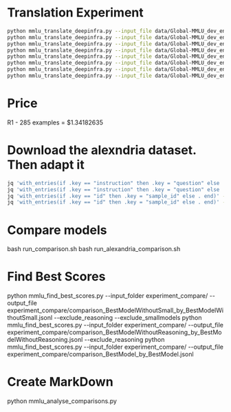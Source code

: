 # Translation Experiment

```bash
python mmlu_translate_deepinfra.py --input_file data/Global-MMLU_dev_en.jsonl --output_file experiment/dev_Llama-3.3-70B-Instruct-Turbo.jsonl --template_file templates/bokmal_template.txt --model meta-llama/Llama-3.3-70B-Instruct-Turbo
python mmlu_translate_deepinfra.py --input_file data/Global-MMLU_dev_en.jsonl --output_file experiment/dev_DeepSeek-R1.jsonl --template_file templates/bokmal_template.txt --model deepseek-ai/DeepSeek-R1
python mmlu_translate_deepinfra.py --input_file data/Global-MMLU_dev_en.jsonl --output_file experiment/dev_DeepSeek-V3.jsonl --template_file templates/bokmal_template.txt --model deepseek-ai/DeepSeek-V3
python mmlu_translate_deepinfra.py --input_file data/Global-MMLU_dev_en.jsonl --output_file experiment/dev_Llama-3.3-70B-Instruct.jsonl --template_file templates/bokmal_template.txt --model meta-llama/Llama-3.3-70B-Instruct
python mmlu_translate_deepinfra.py --input_file data/Global-MMLU_dev_en.jsonl --output_file experiment/dev_Meta-Llama-3.1-405B-Instruct.jsonl --template_file templates/bokmal_template.txt --model meta-llama/Meta-Llama-3.1-405B-Instruct
python mmlu_translate_deepinfra.py --input_file data/Global-MMLU_dev_en.jsonl --output_file experiment/dev_Meta-Llama-3.1-70B-Instruct.jsonl --template_file templates/bokmal_template.txt --model meta-llama/Meta-Llama-3.1-70B-Instruct
python mmlu_translate_deepinfra.py --input_file data/Global-MMLU_dev_en.jsonl --output_file experiment/dev_Qwen2.5-72B-Instruct.jsonl --template_file templates/bokmal_template.txt --model Qwen/Qwen2.5-72B-Instruct
python mmlu_translate_deepinfra.py --input_file data/Global-MMLU_dev_en.jsonl --output_file experiment/dev_Mistral-Small-24B-Instruct-2501.jsonl --template_file templates/bokmal_template.txt --model mistralai/Mistral-Small-24B-Instruct-2501
```

# Price
R1 - 285 examples = $1.34182635

# Download the alexndria dataset. Then adapt it
```bash
jq 'with_entries(if .key == "instruction" then .key = "question" else . end)' -c dev_alexandria.jsonl > temp.jsonl && mv temp.jsonl dev_alexndria.jsonl
jq 'with_entries(if .key == "instruction" then .key = "question" else . end)' -c en.jsonl > temp.jsonl && mv temp.jsonl en.jsonl
jq 'with_entries(if .key == "id" then .key = "sample_id" else . end)' -c dev_alexandria.jsonl > temp.jsonl && mv temp.jsonl dev_alexandria.jsonl
jq 'with_entries(if .key == "id" then .key = "sample_id" else . end)' -c en.jsonl > temp.jsonl && mv temp.jsonl en.jsonl
```

# Compare models
bash run_comparison.sh
bash run_alexandria_comparison.sh

# Find Best Scores
python mmlu_find_best_scores.py --input_folder experiment_compare/ --output_file experiment_compare/comparison_BestModelWithoutSmall_by_BestModelWithoutSmall.jsonl --exclude_reasoning --exclude_smallmodels
python mmlu_find_best_scores.py --input_folder experiment_compare/ --output_file experiment_compare/comparison_BestModelWithoutReasoning_by_BestModelWithoutReasoning.jsonl --exclude_reasoning
python mmlu_find_best_scores.py --input_folder experiment_compare/ --output_file experiment_compare/comparison_BestModel_by_BestModel.jsonl

# Create MarkDown
python mmlu_analyse_comparisons.py
